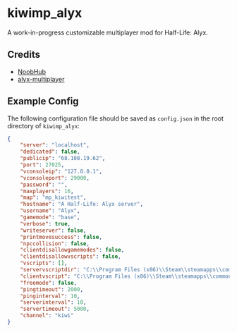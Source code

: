 # kiwimp_alyx
A work-in-progress customizable multiplayer mod for Half-Life: Alyx.

## Credits
- [NoobHub](https://github.com/Overtorment/NoobHub)
- [alyx-multiplayer](https://github.com/ZacharyTalis/alyx-multiplayer)

## Example Config
The following configuration file should be saved as ``config.json`` in the root directory of ``kiwimp_alyx``:
```json
{
    "server": "localhost",
    "dedicated": false,
    "publicip": "68.108.19.62",
    "port": 27025,
    "vconsoleip": "127.0.0.1",
    "vconsoleport": 29000,
    "password": "",
    "maxplayers": 16,
    "map": "mp_kiwitest",
    "hostname": "A Half-Life: Alyx server",
    "username": "Alyx",
    "gamemode": "base",
    "verbose": true,
    "writeserver": false,
    "printmovesuccess": false,
    "npccollision": false,
    "clientdisallowgamemodes": false,
    "clientdisallowvscripts": false,
    "vscripts": [],
    "servervscriptdir": "C:\\Program Files (x86)\\Steam\\steamapps\\common\\Half-Life Alyx\\game\\hlvr_addons\\kiwimp_alyx\\scripts\\vscripts\\",
    "clientvscript": "C:\\Program Files (x86)\\Steam\\steamapps\\common\\Half-Life Alyx\\game\\hlvr_addons\\kiwimp_alyx\\scripts\\vscripts\\client.lua",
    "freemode": false,
    "pingtimeout": 2000,
    "pinginterval": 10,
    "serverinterval": 10,
    "servertimeout": 5000,
    "channel": "kiwi"
}
```
